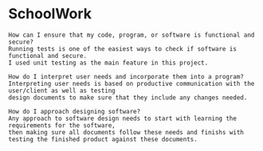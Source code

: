 # SchoolWork


    How can I ensure that my code, program, or software is functional and secure?
    Running tests is one of the easiest ways to check if software is functional and secure.
    I used unit testing as the main feature in this project.
    
    How do I interpret user needs and incorporate them into a program?
    Interpreting user needs is based on productive communication with the user/client as well as testing
    design documents to make sure that they include any changes needed.
    
    How do I approach designing software?
    Any approach to software design needs to start with learning the requirements for the software,
    then making sure all documents follow these needs and finishs with testing the finished product against these documents.
    
    
